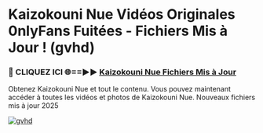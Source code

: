 # Kaizokouni Nue Vidéos Originales 0nlyFans Fuitées - Fichiers Mis à Jour ! (gvhd)

<h3>🔴 CLIQUEZ ICI 🌐==►► <a href="https://tinyurl.com/2pmr4ezf" rel="nofollow">Kaizokouni Nue Fichiers Mis à Jour</a></h3>

Obtenez Kaizokouni Nue et tout le contenu. Vous pouvez maintenant accéder à toutes les vidéos et photos de Kaizokouni Nue. Nouveaux fichiers mis à jour 2025

[![gvhd](https://i.imgur.com/6SNvagu.gif)](https://tinyurl.com/2pmr4ezf)

